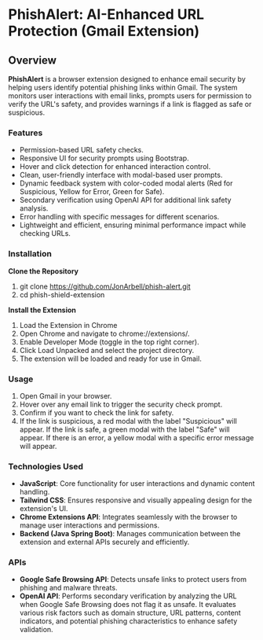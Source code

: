 # PhishAlert: AI-Enhanced URL Protection (Gmail Extension)

## Overview
**PhishAlert** is a browser extension designed to enhance email security by helping users identify potential phishing links within Gmail. The system monitors user interactions with email links, prompts users for permission to verify the URL's safety, and provides warnings if a link is flagged as safe or suspicious.

### Features
- Permission-based URL safety checks.
- Responsive UI for security prompts using Bootstrap.
- Hover and click detection for enhanced interaction control.
- Clean, user-friendly interface with modal-based user prompts.
- Dynamic feedback system with color-coded modal alerts (Red for Suspicious, Yellow for Error, Green for Safe).
- Secondary verification using OpenAI API for additional link safety analysis.
- Error handling with specific messages for different scenarios.
- Lightweight and efficient, ensuring minimal performance impact while checking URLs.

### Installation
**Clone the Repository**
1. git clone https://github.com/JonArbell/phish-alert.git
2. cd phish-shield-extension

**Install the Extension**
1. Load the Extension in Chrome
2. Open Chrome and navigate to chrome://extensions/.
3. Enable Developer Mode (toggle in the top right corner).
4. Click Load Unpacked and select the project directory.
5. The extension will be loaded and ready for use in Gmail.

### Usage
1. Open Gmail in your browser.
2. Hover over any email link to trigger the security check prompt.
3. Confirm if you want to check the link for safety.
4. If the link is suspicious, a red modal with the label "Suspicious" will appear. If the link is safe, a green modal with the label "Safe" will appear. If there is an error, a yellow modal with a specific error message will appear.

### Technologies Used
- **JavaScript**: Core functionality for user interactions and dynamic content handling.
- **Tailwind CSS**: Ensures responsive and visually appealing design for the extension's UI.
- **Chrome Extensions API**: Integrates seamlessly with the browser to manage user interactions and permissions.
- **Backend (Java Spring Boot)**: Manages communication between the extension and external APIs securely and efficiently.
  
### APIs
- **Google Safe Browsing API**: Detects unsafe links to protect users from phishing and malware threats.
- **OpenAI API**: Performs secondary verification by analyzing the URL when Google Safe Browsing does not flag it as unsafe. It evaluates various risk factors such as domain structure, URL patterns, content indicators, and potential phishing characteristics to enhance safety validation.

  
